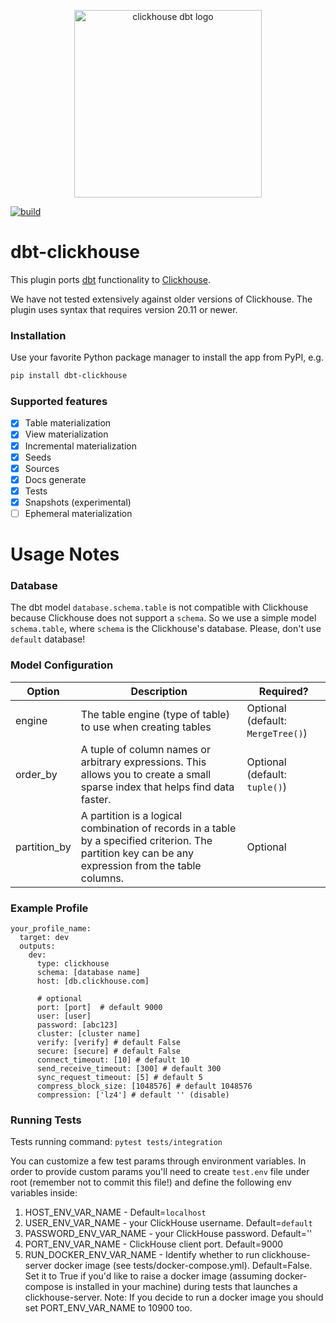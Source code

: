 <p align="center">
  <img src="https://raw.githubusercontent.com/silentsokolov/dbt-clickhouse/master/etc/chdbt.png" alt="clickhouse dbt logo" width="300"/>
</p>

[![build](https://github.com/silentsokolov/dbt-clickhouse/actions/workflows/build.yml/badge.svg?branch=master)](https://github.com/silentsokolov/dbt-clickhouse/actions/workflows/build.yml)

# dbt-clickhouse

This plugin ports [dbt](https://getdbt.com) functionality to [Clickhouse](https://clickhouse.tech/).

We have not tested extensively against older versions of Clickhouse. The plugin uses syntax that requires version 20.11 or newer.

### Installation

Use your favorite Python package manager to install the app from PyPI, e.g.

```bash
pip install dbt-clickhouse
```

### Supported features

- [x] Table materialization
- [x] View materialization
- [x] Incremental materialization
- [x] Seeds
- [x] Sources
- [x] Docs generate
- [x] Tests
- [x] Snapshots (experimental)
- [ ] Ephemeral materialization

# Usage Notes

### Database

The dbt model `database.schema.table` is not compatible with Clickhouse because Clickhouse does not support a `schema`.
So we use a simple model `schema.table`, where `schema` is the Clickhouse's database. Please, don't use `default` database!

### Model Configuration

| Option         | Description                                                                                                                                          | Required?                         |
|----------------|------------------------------------------------------------------------------------------------------------------------------------------------------|-----------------------------------|
| engine         | The table engine (type of table) to use when creating tables                                                                                         | Optional (default: `MergeTree()`) |
| order_by     | A tuple of column names or arbitrary expressions. This allows you to create a small sparse index that helps find data faster.                        | Optional (default: `tuple()`)     |
| partition_by | A partition is a logical combination of records in a table by a specified criterion. The partition key can be any expression from the table columns. | Optional                          |

### Example Profile

```
your_profile_name:
  target: dev
  outputs:
    dev:
      type: clickhouse
      schema: [database name]
      host: [db.clickhouse.com]

      # optional
      port: [port]  # default 9000
      user: [user]
      password: [abc123]
      cluster: [cluster name]
      verify: [verify] # default False
      secure: [secure] # default False
      connect_timeout: [10] # default 10
      send_receive_timeout: [300] # default 300
      sync_request_timeout: [5] # default 5
      compress_block_size: [1048576] # default 1048576
      compression: ['lz4'] # default '' (disable)
```

### Running Tests

Tests running command: 
`pytest tests/integration`

You can customize a few test params through environment variables. In order to provide custom params you'll need to create `test.env` file under root (remember not to commit this file!) and define the following env variables inside:
1. HOST_ENV_VAR_NAME - Default=`localhost`
2. USER_ENV_VAR_NAME - your ClickHouse username. Default=`default`
3. PASSWORD_ENV_VAR_NAME - your ClickHouse password. Default=''
4. PORT_ENV_VAR_NAME - ClickHouse client port. Default=9000
5. RUN_DOCKER_ENV_VAR_NAME - Identify whether to run clickhouse-server docker image (see tests/docker-compose.yml). Default=False. Set it to True if you'd like to raise a docker image (assuming docker-compose is installed in your machine) during tests that launches a clickhouse-server. Note: If you decide to run  a docker image you should set PORT_ENV_VAR_NAME to 10900 too.


